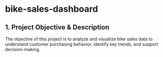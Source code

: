 # bike-sales-dashboard
## 1. Project Objective & Description
The objective of this project is to analyze and visualize bike sales data to understand customer purchasing behavior, identify key trends, and support decision-making.
